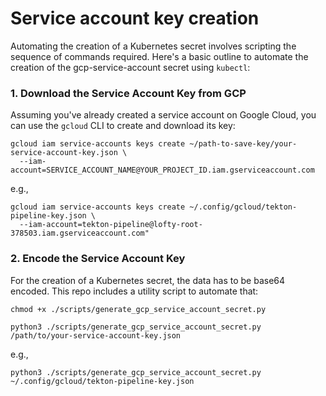 # Service account key creation

Automating the creation of a Kubernetes secret involves scripting the sequence of commands required.
Here's a basic outline to automate the creation of the gcp-service-account secret using `kubectl`:

### 1. Download the Service Account Key from GCP

Assuming you've already created a service account on Google Cloud, you can use the `gcloud` CLI to create and download its key:

```shell
gcloud iam service-accounts keys create ~/path-to-save-key/your-service-account-key.json \
  --iam-account=SERVICE_ACCOUNT_NAME@YOUR_PROJECT_ID.iam.gserviceaccount.com
```

e.g.,

```shell
gcloud iam service-accounts keys create ~/.config/gcloud/tekton-pipeline-key.json \
  --iam-account=tekton-pipeline@lofty-root-378503.iam.gserviceaccount.com"
```

### 2. Encode the Service Account Key

For the creation of a Kubernetes secret, the data has to be base64 encoded.
This repo includes a utility script to automate that:

```shell
chmod +x ./scripts/generate_gcp_service_account_secret.py
```

```shell
python3 ./scripts/generate_gcp_service_account_secret.py /path/to/your-service-account-key.json
```

e.g.,

```shell
python3 ./scripts/generate_gcp_service_account_secret.py ~/.config/gcloud/tekton-pipeline-key.json
```
